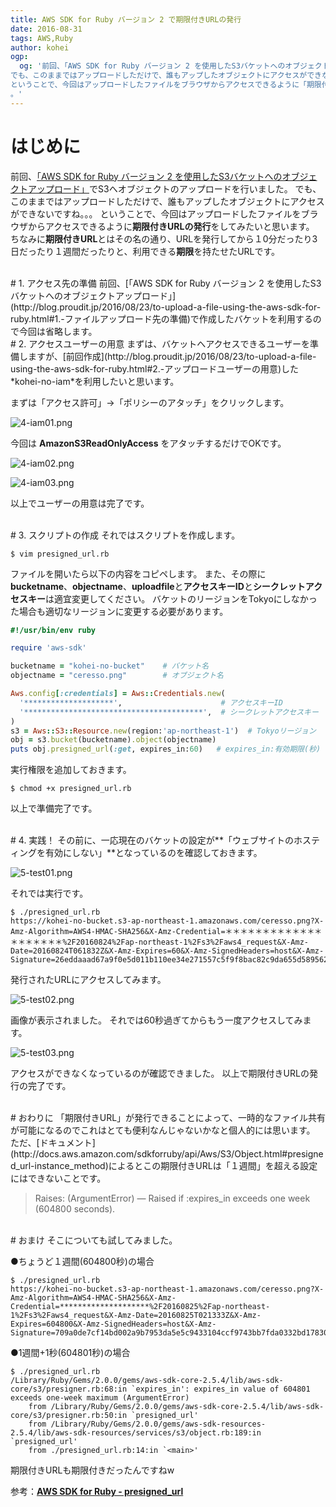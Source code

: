 ```yaml
---
title: AWS SDK for Ruby バージョン 2 で期限付きURLの発行
date: 2016-08-31
tags: AWS,Ruby
author: kohei
ogp:
  og: '前回、「AWS SDK for Ruby バージョン 2 を使用したS3バケットへのオブジェクトアップロード」でS3へオブジェクトのアップロードを行いました。
でも、このままではアップロードしただけで、誰もアップしたオブジェクトにアクセスができないですね。。。
ということで、今回はアップロードしたファイルをブラウザからアクセスできるように「期限付きURLの発行」をしてみたいと思います
。'
---
```


# はじめに
前回、[「AWS SDK for Ruby バージョン 2 を使用したS3バケットへのオブジェクトアップロード」](http://blog.proudit.jp/2016/08/23/to-upload-a-file-using-the-aws-sdk-for-ruby.html)でS3へオブジェクトのアップロードを行いました。
でも、このままではアップロードしただけで、誰もアップしたオブジェクトにアクセスができないですね。。。
ということで、今回はアップロードしたファイルをブラウザからアクセスできるように**期限付きURLの発行**をしてみたいと思います。
ちなみに**期限付きURL**とはその名の通り、URLを発行してから１0分だったり3日だったり１週間だったりと、利用できる**期限**を持たせたURLです。

<br>
# 1. アクセス先の準備
前回、[「AWS SDK for Ruby バージョン 2 を使用したS3バケットへのオブジェクトアップロード」](http://blog.proudit.jp/2016/08/23/to-upload-a-file-using-the-aws-sdk-for-ruby.html#1.-ファイルアップロード先の準備)で作成したバケットを利用するので今回は省略します。

<br>
# 2. アクセスユーザーの用意
まずは、バケットへアクセスできるユーザーを準備しますが、[前回作成](http://blog.proudit.jp/2016/08/23/to-upload-a-file-using-the-aws-sdk-for-ruby.html#2.-アップロードユーザーの用意)した*kohei-no-iam*を利用したいと思います。

まずは「アクセス許可」→「ポリシーのアタッチ」をクリックします。

![4-iam01.png](https://qiita-image-store.s3.amazonaws.com/0/82090/6a324b60-8cfd-05c8-a9ea-3a6450c39f25.png)

今回は **AmazonS3ReadOnlyAccess** をアタッチするだけでOKです。

![4-iam02.png](https://qiita-image-store.s3.amazonaws.com/0/82090/3d1435a3-6637-f5f9-ef80-6ba87388d897.png)

![4-iam03.png](https://qiita-image-store.s3.amazonaws.com/0/82090/b6d48db2-01be-4bfb-0b9b-20cb21f7ff70.png)

以上でユーザーの用意は完了です。


<br>
# 3. スクリプトの作成
それではスクリプトを作成します。

```bash:スクリプト作成
$ vim presigned_url.rb
```

ファイルを開いたら以下の内容をコピペします。
また、その際に**bucketname**、**objectname**、**uploadfile**と**アクセスキーID**と**シークレットアクセスキー**は適宜変更してください。
バケットのリージョンをTokyoにしなかった場合も適切なリージョンに変更する必要があります。

```rb:presigned_url.rb
#!/usr/bin/env ruby

require 'aws-sdk'

bucketname = "kohei-no-bucket"    # バケット名
objectname = "ceresso.png"        # オブジェクト名

Aws.config[:credentials] = Aws::Credentials.new(
  '********************',                      # アクセスキーID
  '****************************************',  # シークレットアクセスキー
)
s3 = Aws::S3::Resource.new(region:'ap-northeast-1')  # Tokyoリージョン
obj = s3.bucket(bucketname).object(objectname)
puts obj.presigned_url(:get, expires_in:60)   # expires_in:有効期限(秒)
```

実行権限を追加しておきます。

```bash:権限追加
$ chmod +x presigned_url.rb
```

以上で準備完了です。


<br>
# 4. 実践！
その前に、一応現在のバケットの設定が**「ウェブサイトのホスティングを有効にしない」**となっているのを確認しておきます。

![5-test01.png](https://qiita-image-store.s3.amazonaws.com/0/82090/18fb2061-a1fc-f7d5-fee6-0f8e7b15e7b8.png)


それでは実行です。

```bash:URL発行
$ ./presigned_url.rb
https://kohei-no-bucket.s3-ap-northeast-1.amazonaws.com/ceresso.png?X-Amz-Algorithm=AWS4-HMAC-SHA256&X-Amz-Credential=＊＊＊＊＊＊＊＊＊＊＊＊＊＊＊＊＊＊＊＊%2F20160824%2Fap-northeast-1%2Fs3%2Faws4_request&X-Amz-Date=20160824T061832Z&X-Amz-Expires=60&X-Amz-SignedHeaders=host&X-Amz-Signature=26eddaaad67a9f0e5d011b110ee34e271557c5f9f8bac82c9da655d58956245e
```

発行されたURLにアクセスしてみます。

![5-test02.png](https://qiita-image-store.s3.amazonaws.com/0/82090/6d3642fe-2325-e9f2-54b3-d093f67a472b.png)

画像が表示されました。
それでは60秒過ぎてからもう一度アクセスしてみます。

![5-test03.png](https://qiita-image-store.s3.amazonaws.com/0/82090/0a7cf754-86eb-631e-0de4-2b20b78e389f.png)

アクセスができなくなっているのが確認できました。
以上で期限付きURLの発行の完了です。


<br>
# おわりに
「期限付きURL」が発行できることによって、一時的なファイル共有が可能になるのでこれはとても便利なんじゃないかなと個人的には思います。
ただ、[ドキュメント](http://docs.aws.amazon.com/sdkforruby/api/Aws/S3/Object.html#presigned_url-instance_method)によるとこの期限付きURLは「１週間」を超える設定にはできないことです。

> Raises:
(ArgumentError) — Raised if :expires_in exceeds one week (604800 seconds).


<br>
# おまけ
そこについても試してみました。

●ちょうど１週間(604800秒)の場合

```bash:ちょうど1週間(604800秒)の場合
$ ./presigned_url.rb 
https://kohei-no-bucket.s3-ap-northeast-1.amazonaws.com/ceresso.png?X-Amz-Algorithm=AWS4-HMAC-SHA256&X-Amz-Credential=********************%2F20160825%2Fap-northeast-1%2Fs3%2Faws4_request&X-Amz-Date=20160825T021333Z&X-Amz-Expires=604800&X-Amz-SignedHeaders=host&X-Amz-Signature=709a0de7cf14bd002a9b7953da5e5c9433104ccf9743bb7fda0332bd17830043
```

●1週間+1秒(604801秒)の場合

```bash:1週間+1秒(604801秒)の場合
$ ./presigned_url.rb 
/Library/Ruby/Gems/2.0.0/gems/aws-sdk-core-2.5.4/lib/aws-sdk-core/s3/presigner.rb:68:in `expires_in': expires_in value of 604801 exceeds one-week maximum (ArgumentError)
	from /Library/Ruby/Gems/2.0.0/gems/aws-sdk-core-2.5.4/lib/aws-sdk-core/s3/presigner.rb:50:in `presigned_url'
	from /Library/Ruby/Gems/2.0.0/gems/aws-sdk-resources-2.5.4/lib/aws-sdk-resources/services/s3/object.rb:189:in `presigned_url'
	from ./presigned_url.rb:14:in `<main>'
```

期限付きURLも期限付きだったんですねw

参考：[**AWS SDK for Ruby - presigned_url**](http://docs.aws.amazon.com/sdkforruby/api/Aws/S3/Object.html#presigned_url-instance_method)

